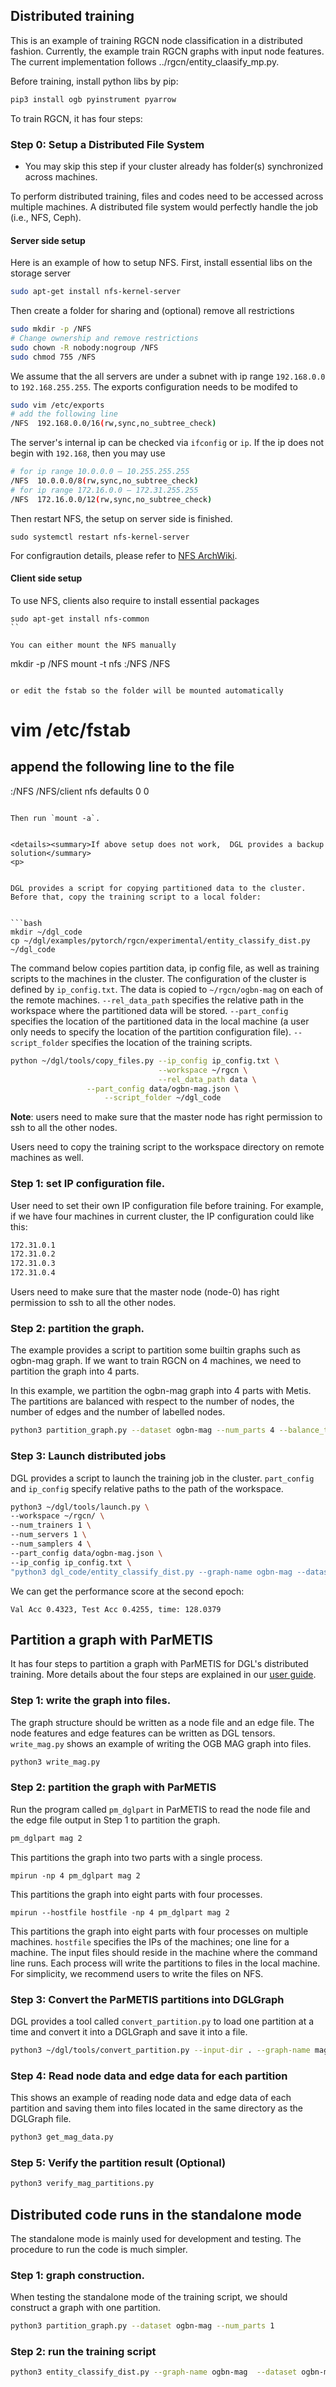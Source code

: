 ## Distributed training

This is an example of training RGCN node classification in a distributed fashion. Currently, the example train RGCN graphs with input node features. The current implementation follows ../rgcn/entity_claasify_mp.py.

Before training, install python libs by pip:

```bash
pip3 install ogb pyinstrument pyarrow
```

To train RGCN, it has four steps:

### Step 0: Setup a Distributed File System 
* You may skip this step if your cluster already has folder(s) synchronized across machines. 

To perform distributed training, files and codes need to be accessed across multiple machines. A distributed file system would perfectly handle the job (i.e., NFS, Ceph). 

#### Server side setup 
Here is an example of how to setup NFS. First, install essential libs on the storage server
```bash
sudo apt-get install nfs-kernel-server
``` 

Then create a folder for sharing and (optional) remove all restrictions
```bash
sudo mkdir -p /NFS
# Change ownership and remove restrictions
sudo chown -R nobody:nogroup /NFS
sudo chmod 755 /NFS
```

We assume that the all servers are under a subnet with ip range `192.168.0.0` to `192.168.255.255`. The exports configuration needs to be modifed to 

```bash
sudo vim /etc/exports
# add the following line 
/NFS  192.168.0.0/16(rw,sync,no_subtree_check)
```

The server's internal ip can be checked  via `ifconfig` or `ip`. If the ip does not begin with `192.168`, then you may use
```bash
# for ip range 10.0.0.0 – 10.255.255.255	
/NFS  10.0.0.0/8(rw,sync,no_subtree_check)
# for ip range 172.16.0.0 – 172.31.255.255	
/NFS  172.16.0.0/12(rw,sync,no_subtree_check)
```

Then restart NFS, the setup on server side is finished.

```
sudo systemctl restart nfs-kernel-server
```

For configraution details, please refer to [NFS ArchWiki](https://wiki.archlinux.org/index.php/NFS).


#### Client side setup 

To use NFS, clients also require to install essential packages

```
sudo apt-get install nfs-common 
``

You can either mount the NFS manually 

```
mkdir -p /NFS
mount -t nfs <nfs-server-ip>:/NFS /NFS
```
	
or edit the fstab so the folder will be mounted automatically 

```
# vim /etc/fstab
## append the following line to the file
<nfs-server-ip>:/NFS   /NFS/client   nfs   defaults	0 0
```

Then run `mount -a`. 


<details><summary>If above setup does not work,  DGL provides a backup solution</summary>
<p>


DGL provides a script for copying partitioned data to the cluster. 
Before that, copy the training script to a local folder:


```bash
mkdir ~/dgl_code
cp ~/dgl/examples/pytorch/rgcn/experimental/entity_classify_dist.py ~/dgl_code
```

The command below copies partition data, ip config file, as well as training scripts to the machines in the cluster.
The configuration of the cluster is defined by `ip_config.txt`.
The data is copied to `~/rgcn/ogbn-mag` on each of the remote machines.
`--rel_data_path` specifies the relative path in the workspace where the partitioned data will be stored.
`--part_config` specifies the location of the partitioned data in the local machine (a user only needs to specify
the location of the partition configuration file). `--script_folder` specifies the location of the training scripts.
```bash
python ~/dgl/tools/copy_files.py --ip_config ip_config.txt \
                                 --workspace ~/rgcn \
                                 --rel_data_path data \
				 --part_config data/ogbn-mag.json \
			         --script_folder ~/dgl_code
```

**Note**: users need to make sure that the master node has right permission to ssh to all the other nodes.

Users need to copy the training script to the workspace directory on remote machines as well.


</p>
</details>



### Step 1: set IP configuration file.

User need to set their own IP configuration file before training. For example, if we have four machines in current cluster, the IP configuration could like this:

```bash
172.31.0.1
172.31.0.2
172.31.0.3
172.31.0.4
```

Users need to make sure that the master node (node-0) has right permission to ssh to all the other nodes.

### Step 2: partition the graph.

The example provides a script to partition some builtin graphs such as ogbn-mag graph.
If we want to train RGCN on 4 machines, we need to partition the graph into 4 parts.

In this example, we partition the ogbn-mag graph into 4 parts with Metis. The partitions are balanced with respect to
the number of nodes, the number of edges and the number of labelled nodes.
```bash
python3 partition_graph.py --dataset ogbn-mag --num_parts 4 --balance_train --balance_edges
```

### Step 3: Launch distributed jobs

DGL provides a script to launch the training job in the cluster. `part_config` and `ip_config`
specify relative paths to the path of the workspace.

```bash
python3 ~/dgl/tools/launch.py \
--workspace ~/rgcn/ \
--num_trainers 1 \
--num_servers 1 \
--num_samplers 4 \
--part_config data/ogbn-mag.json \
--ip_config ip_config.txt \
"python3 dgl_code/entity_classify_dist.py --graph-name ogbn-mag --dataset ogbn-mag --fanout='25,25' --batch-size 512  --n-hidden 64 --lr 0.01 --eval-batch-size 16  --low-mem --dropout 0.5 --use-self-loop --n-bases 2 --n-epochs 3 --layer-norm --ip-config ip_config.txt  --num-workers 4 --num-servers 1 --sparse-embedding  --sparse-lr 0.06 --node-feats"
```

We can get the performance score at the second epoch:
```
Val Acc 0.4323, Test Acc 0.4255, time: 128.0379
```

## Partition a graph with ParMETIS

It has four steps to partition a graph with ParMETIS for DGL's distributed training.
More details about the four steps are explained in our
[user guide](https://doc.dgl.ai/guide/distributed-preprocessing.html).

### Step 1: write the graph into files.

The graph structure should be written as a node file and an edge file. The node features and edge features
can be written as DGL tensors. `write_mag.py` shows an example of writing the OGB MAG graph into files.

```bash
python3 write_mag.py
```

### Step 2: partition the graph with ParMETIS
Run the program called `pm_dglpart` in ParMETIS to read the node file and the edge file output in Step 1
to partition the graph.

```bash
pm_dglpart mag 2
```
This partitions the graph into two parts with a single process.

```
mpirun -np 4 pm_dglpart mag 2
```
This partitions the graph into eight parts with four processes.

```
mpirun --hostfile hostfile -np 4 pm_dglpart mag 2
```
This partitions the graph into eight parts with four processes on multiple machines.
`hostfile` specifies the IPs of the machines; one line for a machine. The input files
should reside in the machine where the command line runs. Each process will write
the partitions to files in the local machine. For simplicity, we recommend users to
write the files on NFS.

### Step 3: Convert the ParMETIS partitions into DGLGraph

DGL provides a tool called `convert_partition.py` to load one partition at a time and convert it into a DGLGraph
and save it into a file.

```bash
python3 ~/dgl/tools/convert_partition.py --input-dir . --graph-name mag --schema mag.json --num-parts 2 --num-node-weights 4 --output outputs
```

### Step 4: Read node data and edge data for each partition

This shows an example of reading node data and edge data of each partition and saving them into files located in the same directory as the DGLGraph file.

```bash
python3 get_mag_data.py
```

### Step 5: Verify the partition result (Optional)

```bash
python3 verify_mag_partitions.py 
```

## Distributed code runs in the standalone mode

The standalone mode is mainly used for development and testing. The procedure to run the code is much simpler.

### Step 1: graph construction.
When testing the standalone mode of the training script, we should construct a graph with one partition.
```bash
python3 partition_graph.py --dataset ogbn-mag --num_parts 1
```

### Step 2: run the training script
```bash
python3 entity_classify_dist.py --graph-name ogbn-mag  --dataset ogbn-mag --fanout='25,25' --batch-size 512 --n-hidden 64 --lr 0.01 --eval-batch-size 128 --low-mem --dropout 0.5 --use-self-loop --n-bases 2 --n-epochs 3 --layer-norm --ip-config ip_config.txt --conf-path 'data/ogbn-mag.json' --standalone  --sparse-embedding  --sparse-lr 0.06 --node-feats
```
